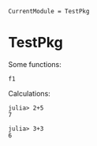 ```@meta
CurrentModule = TestPkg
```

# TestPkg

Some functions:

```@docs
f1
```

Calculations:

```jldoctest
julia> 2+5
7
```

```jldoctest
julia> 3+3
6
```
